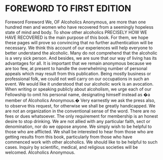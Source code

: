 # FOREWORD TO FIRST EDITION

Foreword
Foreword
We, OF Alcoholics Anonymous, are more than one hundred men and women who have recovered from a seemingly hopeless state of mind and body.  To show other alcoholics PRECISELY HOW WE HAVE RECOVERED is the main purpose of this book.  For them, we hope these pages will prove so convincing that no further authentication will be necessary.  We think this account of our experiences will help everyone to better understand the alcoholic.  Many do not comprehend that the alcoholic is a very sick person.  And besides, we are sure that our way of living has its advantages for all.
It is important that we remain anonymous because we are too few, at present to handle the overwhelming number of personal appeals which may result from this publication.  Being mostly business or professional folk, we could not well carry on our occupations in such an event.  We would like it understood that our alcoholic work is an avocation.
When writing or speaking publicly about alcoholism, we urge each of our Fellowship to omit his personal name, designating himself instead as �a member of Alcoholics Anonymous.�
Very earnestly we ask the press also, to observe this request, for otherwise we shall be greatly handicapped.
We are not an organization in the conventional sense of the word.  There are no fees or dues whatsoever.  The only requirement for membership is an honest desire to stop drinking.  We are not allied with any particular faith, sect or denomination, nor do we oppose anyone.  We simply wish to be helpful to those who are afflicted.
We shall be interested to hear from those who are getting results from this book, particularly from those who have commenced work with other alcoholics.  We should like to be helpful to such cases.
Inquiry by scientific, medical, and religious societies will be welcomed.
Alcoholics Anonymous.